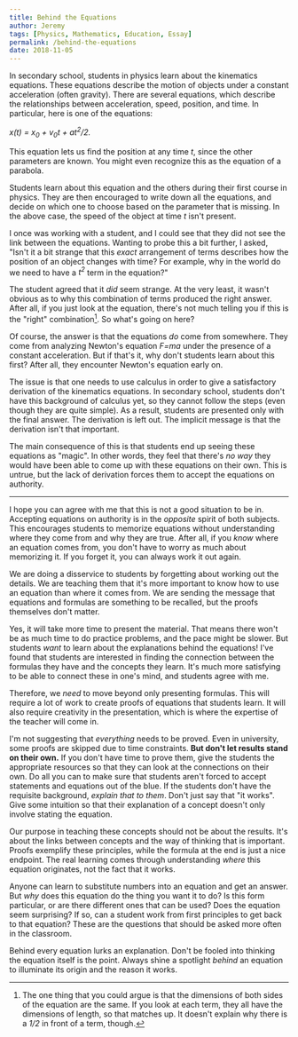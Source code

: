 ```yaml
---
title: Behind the Equations
author: Jeremy
tags: [Physics, Mathematics, Education, Essay]
permalink: /behind-the-equations
date: 2018-11-05
---
```


In secondary school, students in physics learn about the kinematics equations. These equations describe the motion of objects under a constant acceleration (often gravity). There are several equations, which describe the relationships between acceleration, speed, position, and time. In particular, here is one of the equations:

*x(t) = x<sub>0</sub> + v<sub>0</sub>t + at<sup>2</sup>/2.*

This equation lets us find the position at any time *t*, since the other parameters are known. You might even recognize this as the equation of a parabola.

Students learn about this equation and the others during their first course in physics. They are then encouraged to write down all the equations, and decide on which one to choose based on the parameter that is missing. In the above case, the speed of the object at time *t* isn't present.

I once was working with a student, and I could see that they did not see the link between the equations. Wanting to probe this a bit further, I asked, "Isn't it a bit strange that this *exact* arrangement of terms describes how the position of an object changes with time? For example, why in the world do we need to have a *t<sup>2</sup>* term in the equation?"

The student agreed that it *did* seem strange. At the very least, it wasn't obvious as to why this combination of terms produced the right answer. After all, if you just look at the equation, there's not much telling you if this is the "right" combination[^1]. So what's going on here?

Of course, the answer is that the equations *do* come from somewhere. They come from analyzing Newton's equation *F=ma* under the presence of a constant acceleration. But if that's it, why don't students learn about this first? After all, they encounter Newton's equation early on.

The issue is that one needs to use calculus in order to give a satisfactory derivation of the kinematics equations. In secondary school, students don't have this background of calculus yet, so they cannot follow the steps (even though they are quite simple). As a result, students are presented only with the final answer. The derivation is left out. The implicit message is that the derivation isn't that important.

The main consequence of this is that students end up seeing these equations as "magic". In other words, they feel that there's *no way* they would have been able to come up with these equations on their own. This is untrue, but the lack of derivation forces them to accept the equations on authority.

---

I hope you can agree with me that this is not a good situation to be in. Accepting equations on authority is in the *opposite* spirit of both subjects. This encourages students to memorize equations without understanding where they come from and why they are true. After all, if you *know* where an equation comes from, you don't have to worry as much about memorizing it. If you forget it, you can always work it out again.

We are doing a disservice to students by forgetting about working out the details. We are teaching them that it's more important to know how to use an equation than where it comes from. We are sending the message that equations and formulas are something to be recalled, but the proofs themselves don't matter.

Yes, it will take more time to present the material. That means there won't be as much time to do practice problems, and the pace might be slower. But students *want* to learn about the explanations behind the equations! I've found that students are interested in finding the connection between the formulas they have and the concepts they learn. It's much more satisfying to be able to connect these in one's mind, and students agree with me.

Therefore, we *need* to move beyond only presenting formulas. This will require a lot of work to create proofs of equations that students learn. It will also require creativity in the presentation, which is where the expertise of the teacher will come in.

I'm not suggesting that *everything* needs to be proved. Even in university, some proofs are skipped due to time constraints. **But don't let results stand on their own.** If you don't have time to prove them, give the students the appropriate resources so that they can look at the connections on their own. Do all you can to make sure that students aren't forced to accept statements and equations out of the blue. If the students don't have the requisite background, *explain that to them*. Don't just say that "it works". Give some intuition so that their explanation of a concept doesn't only involve stating the equation.

Our purpose in teaching these concepts should not be about the results. It's about the links between concepts and the way of thinking that is important. Proofs exemplify these principles, while the formula at the end is just a nice endpoint. The real learning comes through understanding *where* this equation originates, not the fact that it works.

Anyone can learn to substitute numbers into an equation and get an answer. But *why* does this equation do the thing you want it to do? Is this form particular, or are there different ones that can be used? Does the equation seem surprising? If so, can a student work from first principles to get back to that equation? These are the questions that should be asked more often in the classroom.

Behind every equation lurks an explanation. Don't be fooled into thinking the equation itself is the point. Always shine a spotlight *behind* an equation to illuminate its origin and the reason it works.



[^1]: The one thing that you could argue is that the dimensions of both sides of the equation are the same. If you look at each term, they all have the dimensions of length, so that matches up. It doesn't explain why there is a *1/2* in front of a term, though.
